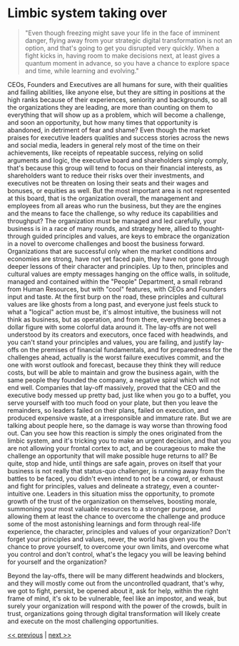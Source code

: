 # Limbic system taking over

>"Even though freezing might save your life in the face of imminent danger, flying away from your strategic digital transformation is not an option, and that's going to get you disrupted very quickly. When a fight kicks in, having room to make  decisions next, at least gives a quantum moment in advance, so you have a chance to explore space and time, while learning and evolving."

CEOs, Founders and Executives are all humans for sure, with their qualities and failing abilities, like anyone else, but they are sitting in positions at the high ranks because of their experiences, seniority and backgrounds, so all the organizations they are leading, are more than counting on them to everything that will show up as a problem, which will become a challenge, and soon an opportunity, but how many times that opportunity is abandoned, in detriment of fear and shame? Even though the market praises for executive leaders qualities and success stories across the news and social media, leaders in general rely most of the time on their achievements, like receipts of repeatable success, relying on solid arguments and logic, the executive board and shareholders simply comply, that's because this group will tend to focus on their financial interests, as shareholders want to reduce their risks over their investments, and executives not be threaten on losing their seats and their wages and bonuses, or equities as well. But the most important area is not represented at this board, that is the organization overall, the management and employees from all areas who run the business, but they are the engines and the means to face the challenge, so why reduce its capabilities and throughput? The organization must be managed and led carefully, your business is in a race of many rounds, and strategy here, allied to thought-through guided principles and values, are keys to embrace the organization in a novel to overcome challenges and boost the business forward. Organizations that are successful only when the market conditions and economies are  strong, have not yet faced pain, they have not gone   through deeper lessons of their character and principles. Up to then, principles and cultural values are empty messages hanging on the office walls, in solitude, managed and contained within the "People" Department, a small rebrand from Human Resources, but with "cool" features, with CEOs and Founders input and taste. At the first burp on the road, these principles and cultural values are like ghosts from a long past, and everyone just feels stuck to what a "logical" action must be, it's almost intuitive, the business will not think as business, but as operation, and from there, everything becomes a dollar figure with some colorful data around it. The lay-offs are not well understood by its creators and executors, once faced with headwinds, and you can't stand your principles and values, you are failing, and justify lay-offs on the premises of financial fundamentals, and for preparedness for the challenges ahead, actually is the worst failure executives commit, and the one with worst outlook and forecast, because they think they will reduce costs, but will be able to maintain and grow the business again, with the same people they founded the company, a negative spiral which will not end well. Companies that lay-off massively, proved that the CEO and the executive body messed up pretty bad, just like when you go to a buffet, you serve yourself with too much food on your plate, but then you leave the remainders, so leaders failed on their plans, failed on execution, and produced expensive waste, at a irresponsible and immature rate. But we are talking about people here, so the damage is way worse than throwing food out. Can you see how this reaction is simply the ones originated from the limbic system, and it's tricking you to make an urgent decision, and that you are not allowing your frontal cortex to act, and be courageous to make the challenge an opportunity that will make possible huge returns to all? Be quite, stop and hide, until things are safe again, proves on itself that your business is not really that status-quo challenger, is running away from the battles to be faced, you didn't even intend to not be a coward, or exhaust and fight for principles, values and delineate a strategy, even a counter-intuitive one. Leaders in this situation miss the opportunity, to promote growth of the trust of the organization on themselves, boosting morale, summoning your most valuable resources to a stronger purpose, and allowing them at least the chance to overcome the challenge and produce some of the most astonishing learnings and form through real-life experience, the character, principles and values of your organization? Don't forget your principles and values, never, the world has given you the chance to prove yourself, to overcome your own limits, and overcome what you control and don't control, what's the legacy you will be leaving behind for yourself and the organization?

Beyond the lay-offs, there will be many different headwinds and blockers, and they will mostly come out from the uncontrolled quadrant, that's why, we got to fight, persist, be opened about it, ask for help, within the right frame of mind, it's ok to be vulnerable, feel like an impostor, and weak, but surely your organization will respond with the power of the crowds, built in trust, organizations going through digital transformation will likely create and execute on the most challenging opportunities.

[<< previous](1-postponing_getting_deeper_into_the_crisis.md) | [next >>](3-the_inevitable_decision.md)
